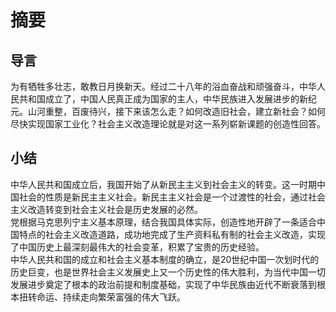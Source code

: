 # 摘要

## 导言

为有牺牲多壮志，敢教日月换新天。经过二十八年的浴血奋战和顽强奋斗，中华人民共和国成立了，中国人民真正成为国家的主人，中华民族进入发展进步的新纪元。山河重整，百废待兴，接下来该怎么走？如何改造旧社会，建立新社会？如何尽快实现国家工业化？社会主义改造理论就是对这一系列崭新课题的创造性回答。  

## 小结

中华人民共和国成立后，我国开始了从新民主主义到社会主义的转变。这一时期中国社会的性质是新民主主义社会。新民主主义社会是一个过渡性的社会，通过社会主义改造转变到社会主义社会是历史发展的必然。  
党根据马克思列宁主义基本原理，结合我国具体实际，创造性地开辟了一条适合中国特点的社会主义改造道路，成功地完成了生产资料私有制的社会主义改造，实现了中国历史上最深刻最伟大的社会变革，积累了宝贵的历史经验。  
中华人民共和国的成立和社会主义基本制度的确立，是20世纪中国一次划时代的历史巨变，也是世界社会主义发展史上又一个历史性的伟大胜利，为当代中国一切发展进步奠定了根本的政治前提和制度基础，实现了中华民族由近代不断衰落到根本扭转命运、持续走向繁荣富强的伟大飞跃。  

